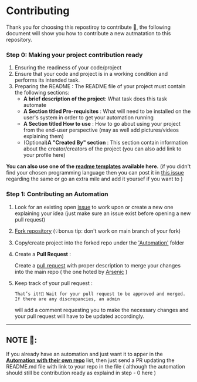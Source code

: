 # Contributing

Thank you for choosing this repostiroy to contribute 🙂, the following document will show you how to contribute a new autmatation to this repository.

### Step 0: Making your project contribution ready

1. Ensuring the readiness of your code/project
2. Ensure that your code and project is in a working condition and performs its intended task.
3. Preparing the README :
   The README file of your project must contain the following sections:
   - **A brief description of the project**: What task does this task automate
   - **A Section titled Pre-requisites** : What will need to be installed on the user's system in order to get your automation running
   - **A Section titled How to use** : How to go about using your project from the end-user perspective (may as well add pictures/videos explaining them)
   - (Optional)**A "Created By" section** : This section contain information about the creator/creators of the project (you can also add link to your profile here)

**You can also use one of the [readme templates](https://github.com/Arsenic-ATG/Awesome-Automations/tree/master/.readmeTeplates) available here.** (if you didn't find your chosen programming language then you can post it in [this issue](https://github.com/Arsenic-ATG/Awesome-Automations/issues/18) regarding the same or go an extra mile and add it yoursef if you want to )

### Step 1: Contributing an Automation

1.  Look for an existing open [issue](#issues) to work upon or create a new one explaining your idea (just make sure an issue exist before opening a new pull request)

2.  [Fork repository](https://github.com/Arsenic-ATG/Awesome-Automations) (💡bonus tip: don't work on main branch of your fork)

3.  Copy/create project into the forked repo under the ['Automation'](Automations/) folder

4.  Create a **Pull Request** :

    Create a [pull request](#pull-request) with proper description to merge your changes into the main repo ( the one hoted by [Arsenic](https://github.com/Arsenic-ATG) )

5.  Keep track of your pull request :

        That’s it!🎉 Wait for your pull request to be approved and merged. If there are any discrepancies, an admin

    will add a comment requesting you to make the necessary changes and your pull request will have to be
    updated accordingly.

---

## NOTE 📝:

If you already have an automation and just want it to apper in the [**Automation with their own repo**](https://github.com/Arsenic-ATG/Awesome-Automations#list-of-more-cool-automations-with-their-own-repository) list, then just send a PR updating the README.md file with link to your repo in the file ( although the automation should still be contribution ready as explaind in step - 0 here )
